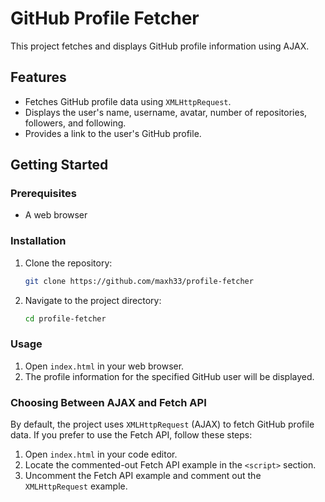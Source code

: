 # GitHub Profile Fetcher

This project fetches and displays GitHub profile information using AJAX.

## Features

- Fetches GitHub profile data using `XMLHttpRequest`.
- Displays the user's name, username, avatar, number of repositories, followers, and following.
- Provides a link to the user's GitHub profile.

## Getting Started

### Prerequisites

- A web browser

### Installation

1. Clone the repository:
    ```sh
    git clone https://github.com/maxh33/profile-fetcher
    ```
2. Navigate to the project directory:
    ```sh
    cd profile-fetcher
    ```

### Usage

1. Open `index.html` in your web browser.
2. The profile information for the specified GitHub user will be displayed.

### Choosing Between AJAX and Fetch API

By default, the project uses `XMLHttpRequest` (AJAX) to fetch GitHub profile data. If you prefer to use the Fetch API, follow these steps:

1. Open `index.html` in your code editor.
2. Locate the commented-out Fetch API example in the `<script>` section.
3. Uncomment the Fetch API example and comment out the `XMLHttpRequest` example.

